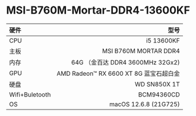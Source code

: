# MSI-B760M-Mortar-DDR4-13600KF

| 硬件 | 型号 |
| :-----| ----: |
| CPU | i5 13600KF |
| 主板 | MSI B760M MORTAR DDR4 |
| 内存 | 64G （金百达 DDR4 3600MHz 32Gx2) |
| GPU | AMD Radeon™ RX 6600 XT 8G 蓝宝石超白金 |
| 硬盘 | WD SN850X 1T |
| Wifi+Buletooth | BCM94360CD |
| OS | macOS 12.6.8 (21G725) |

